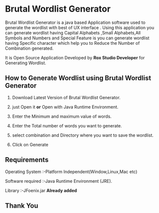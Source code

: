 # Brutal Wordlist Generator
Brutal Wordlist Generator is a java based Application software used to generate the wordlist with best of UX interface .
Using this application you can generate wordlist having Capital Alphabets ,Small Alphabets,All Symbols and Numbers and
Special Feature is you can generate wordlist having Specific character which help you to Reduce the Number of Combination generated.

It is Open Source Application Developed by **Rox Studio Developer** for Generating Wordlist.

## How to Generate Wordlist using Brutal Wordlist Generator
1. Download Latest Version of Brutal Wordlist Generator.

2. just Open it **or** Open with Java Runtime Environment.

3. Enter the Minimum and maximum value of words.

4. Enter the Total number of words you want to generate.

5. select combination and Directory where you want to save the wordlist.

6. Click on Generate

## Requirements

 Operating System :-Platform Independent(Window,Linux,Mac etc)

 Software required :-Java Runtime Environment (JRE).

 Library :-JFoenix.jar **Already added**

## Thank You
